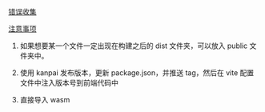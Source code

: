 
<p id="c5ZbXbHfZsSZyKRSbGYRbR">

[错误收集](./%E9%94%99%E8%AF%AF%E6%94%B6%E9%9B%86/index.md)

</p>

<p id="8koXk1c4W1mHZEMHyxqN2u">

[注意事项](./%E6%B3%A8%E6%84%8F%E4%BA%8B%E9%A1%B9/index.md)

</p>

1. 如果想要某一个文件一定出现在构建之后的 dist 文件夹，可以放入 public 文件夹中。

1. 使用 kanpai 发布版本，更新 package.json，并推送 tag，然后在 vite 配置文件中注入版本号到前端代码中

1. 直接导入 wasm
